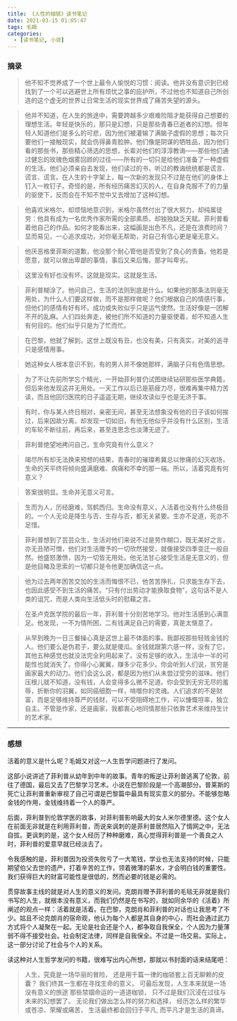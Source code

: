 ```yaml
---
title: 《人性的枷锁》读书笔记
date: 2021-03-15 01:05:47
tags: 毛姆
categories:
  - [读书笔记, 小说]
---
```


### 摘录

> 他不知不觉养成了一个世上最令人愉悦的习惯：阅读。他并没有意识到已经找到了一个可以逃避世上所有烦忧之事的庇护所，不过他也不知道自己所创造的这个虚无的世界让日常生活的现实世界成了痛苦失望的源头。

> 他并不知道，在人生的旅途中，需要跨越多少艰难险阻才能获得自己想要的理想生活。年轻是快乐的，那只是幻想，只是那些青春已逝者的幻想。但年轻人知道他们是多么的可悲，因为他们被灌输了满脑子虚假的思想；每次只要他们一接触现实，就会伤得鼻青脸肿。他们像是阴谋的牺牲品，因为他们看的那些书，那些精心筛选的思想，长辈对他们的淳淳教诲——那些他们通过健忘的玫瑰色烟雾回顾的过往——所有的一切只是给他们准备了一种虚假的生活。他们必须亲自去发现，他们读过的书，听过的教诲统统都是谎言、谎言、谎言。在人生的十字架上，每一次新的发现只不过是在他们的身体上钉入一枚钉子。奇怪的是，所有经历痛苦幻灭的人，在自身克服不了的力量的驱使下，反而会在不知不觉中又去增加了这种幻想。

> 他喜欢米格尔，却烦恼地意识到，米格尔虽然付出了很大努力，却纯属徒劳：他具有成为一名优秀作家所需的全部素质，却独独缺乏天赋。菲利普看着他自己的作品。如何才能看出来，这幅画是出色不凡，还是在浪费时间？显而易见，一心追求成功，对你毫无帮助，对自己有信心更是毫无意义。

> 他厌恶格里菲斯的道歉，他没那个耐心管他是否受到了良心的责备。他若是愿意，就可以做出卑鄙的事情，事后又来后悔，那才叫卑劣。

> 这里没有好也没有坏。这就是现实。这就是生活。

> 菲利普糊涂了。他问自己，生活的法则到底是什么。如果他的那条法则毫无用处，为什么人们要这样做，而不是那样做呢？他们根据自己的情感行事，但他们的感情有好有坏。成功或失败似乎只是运气使然。生活好像是一团解不开的乱麻。人们四处奔走，被他们所不知道的力量驱使着，却不知道人生有何目的。他们似乎只是为了忙而忙。

> 在巴黎，他就了解到，这世上既没有丑，也没有美，只有真实，对美的追寻只是感情用事。

> 她这种女人根本意识不到，有的男人并不像她那样，满脑子只有色情思想。

> 为了不让先前所学忘个精光，一开始菲利普仍试图继续钻研那些医学典籍，但后来他发现这并无用处。一天工作以后已是筋疲力尽，很难再集中精力苦读，而且他回归医院的日子遥遥无期，继续攻读似乎也是无济于事。

> 有时，你与某人终日相对，亲密无间，甚至无法想象没有他的日子该如何挨过，后来因故分离，却发现一切如旧，有他无他似乎并没有什么区别，生活的车轮不断往前，再后来，甚至连思念也淡薄无迹了。

> 菲利普绝望地拷问自己，生命究竟有什么意义？

> 竭尽所有却无法换来预想的结果，青春时的璀璨希冀总以惨痛的幻灭收场，生命的天平终将倾向盛满磨难、病痛和不幸的那一端。所以，活着究竟有何意义？

> 答案很明显。生命并无意义可言。

> 生而为人，历经磨难，驾鹤西归。生命没有意义，人活着也没有什么终极目的。一个人无论是降生与否、生存与否，都无关紧要。生亦不足道，死亦不足惜。

> 菲利普想到了芸芸众生，生活对他们来说不过是劳作糊口，既无美好之言，亦无丑陋可憎，他们对生活赠予的一切欣然接受，就像接受四季变迁一般自然。他盛怒激愤，因为一切皆无用处。他无法甘心接受生活是无意义的，但是他目睹及思索的一切都只是令他更加确信这一点。

> 他为过去两年困苦交加的生活而悔恨不已，他苦苦挣扎，只求能生存下去，也因此感受不到生活的痛苦。“只有付出劳动才能换取食物”，这句话不是人类的诅咒，而是人类向生活低头时的慰藉之言。

> 在圣卢克医学院的最后一年，菲利普十分刻苦地学习。他对生活感到心满意足。他发现，一不为情所困，二有钱满足自己的需要，真是太惬意了。

> 从早到晚为一日三餐操心真是这世上最不体面的事。我鄙视那些轻贱金钱的人。他们要么是伪君子，要么就是傻瓜。金钱就跟第六感一样，没有了它，其他五种感觉也就没法完全利用起来了。没有足够的收入，生活中一半的可能性也就消失了。你得小心翼翼，赚多少花多少。你会听到人们说，贫穷是画家最大的动力。他们会这么说，都是因为他们从未尝过受穷的滋味。他们压根儿就不知道，没有钱，人会变得多么微不足道。你会受到无穷无尽的羞辱，折断你的羽翼，如同癌细胞一样，啃噬你的灵魂。人们追求的不是财富，而是足够维持尊严的钱财，可以不受阻碍地工作，可以慷慨坦率，独立自主。不管是作家，还是画家，我都衷心地同情那些只依靠艺术来维持生计的艺术家。

---

### 感想

活着的意义是什么呢？毛姆又对这一人生哲学问题进行了发问。

这部小说讲述了菲利普从幼年到中年的故事。青年的叛逆让菲利普逃离了伦敦，前往了德国，最后又去了巴黎学习艺术。小说在巴黎阶段是一个高潮部分。普莱斯的死亡让菲利普重新审视了自己可谓是巴黎篇中最具有现实意义的部分。不能够忽略金钱的作用，金钱维持着一个人的尊严。

后面，菲利普到伦敦学医的故事，对菲利普影响最大的女人米尔德里德。这个女人在前面无非就是在利用菲利普，而说来讽刺的是菲利普居然陷入了情网之中，无法自拔。更讽刺的是，这个女人经历了种种磨难，真心觉得菲利普是一个善良之人时，菲利普的爱意早就已经淡去了。

令我感触的是，菲利普因为投资失败亏了一大笔钱，学业也无法支持的时候，只能期望伯父去世的遗产，打着辛苦的工作，领着微薄的薪水，才会明白钱的重要性。我们获得巨大的财富可能性是很低的，然而必要的钱是必需的。

贯穿故事主线的就是对人生的意义的发问。克朗肖赠予菲利普的毛毯无非就是我们书写的人生，就根本没有意义，而我们仍然是在书写的，就如同余华的《活着》所阐述的观点一样：活着就是活着。在巴黎，克朗肖和菲利普的对话也让我思考了不少。姑且不论克朗肖的宿命观，他认为每个人都是其自身的中心，而社会通过武力方式将个人凝聚在一起。无论是社会还是个人，都争取自我保全，个人因为力量薄弱不得不接受社会。社会制定法律，同样是自我保全。不过是一场交易。实际上，这一部分讨论了社会与个人的关系。

读这种对人生哲学发问的书籍，很难写出内心所想，那就以书封面的话来结尾吧：

> 人生，究竟是一场华丽的冒险，
> 还是用千篇一律的枷锁套上百无聊赖的皮囊？
> 我们终其一生都在寻找生命的意义，
> 可最后发现，人生本来就是一场没有意义的旅途
> 那些禁锢命运的一道道枷锁，
> 只不过是我们沉浸在过往与未来的幻想罢了。
> 无论我们做出怎么样的努力和选择，
> 经历怎么样的繁华或苍凉、荣耀或痛苦，
> 生活最终都会回归于平凡,
> 而平凡才是生活的真谛。
